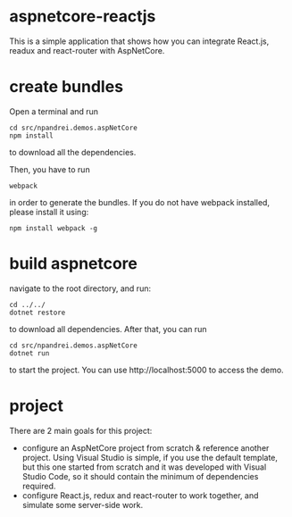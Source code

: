 # aspnetcore-reactjs
This is a simple application that shows how you can integrate React.js, readux and react-router with AspNetCore. 

# create bundles

Open a terminal and run

```
cd src/npandrei.demos.aspNetCore
npm install
```

to download all the dependencies.

Then, you have to run

```
webpack
```

in order to generate the bundles. If you do not have webpack installed, please install it using:

```
npm install webpack -g
```

# build aspnetcore

navigate to the root directory, and run:

```
cd ../../
dotnet restore
```

to download all dependencies. After that, you can run

```
cd src/npandrei.demos.aspNetCore
dotnet run
```

to start the project. You can use http://localhost:5000 to access the demo.

# project

There are 2 main goals for this project:
- configure an AspNetCore project from scratch & reference another project. Using Visual Studio is simple, if you use the default template, but this one started from scratch and it was developed with Visual Studio Code, so it should contain the minimum of dependencies required.
- configure React.js, redux and react-router to work together, and simulate some server-side work.
